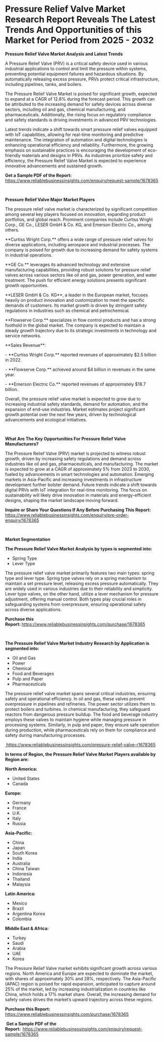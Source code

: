 <p><h1>Pressure Relief Valve Market Research Report Reveals The Latest Trends And Opportunities of this Market for Period from 2025 - 2032</h1></p><p><strong>Pressure Relief Valve Market Analysis and Latest Trends</strong></p>
<p><p>A Pressure Relief Valve (PRV) is a critical safety device used in various industrial applications to control and limit the pressure within systems, preventing potential equipment failures and hazardous situations. By automatically releasing excess pressure, PRVs protect critical infrastructure, including pipelines, tanks, and boilers.</p><p>The Pressure Relief Valve Market is poised for significant growth, expected to expand at a CAGR of 12.8% during the forecast period. This growth can be attributed to the increasing demand for safety devices across diverse sectors, including oil and gas, chemical manufacturing, and pharmaceuticals. Additionally, the rising focus on regulatory compliance and safety standards is driving investments in advanced PRV technologies.</p><p>Latest trends indicate a shift towards smart pressure relief valves equipped with IoT capabilities, allowing for real-time monitoring and predictive maintenance. The integration of automation and digital technologies is enhancing operational efficiency and reliability. Furthermore, the growing emphasis on sustainable practices is encouraging the development of eco-friendly materials and designs in PRVs. As industries prioritize safety and efficiency, the Pressure Relief Valve Market is expected to experience innovative advancements and sustained growth.</p></p>
<p><strong>Get a Sample PDF of the Report:&nbsp;</strong> <a href="https://www.reliablebusinessinsights.com/enquiry/request-sample/1678365?utm_campaign=3203&utm_medium=2&utm_source=Github&utm_content=ia&utm_term=16042025&utm_id=pressure-relief-valve">https://www.reliablebusinessinsights.com/enquiry/request-sample/1678365</a></p>
<p>&nbsp;</p>
<p><strong>Pressure Relief Valve Major Market Players</strong></p>
<p><p>The pressure relief valve market is characterized by significant competition among several key players focused on innovation, expanding product portfolios, and global reach. Prominent companies include Curtiss Wright Corp., GE Co., LESER GmbH & Co. KG, and Emerson Electric Co., among others.</p><p>**Curtiss Wright Corp.** offers a wide range of pressure relief valves for diverse applications, including aerospace and industrial processes. The company is poised for growth due to increasing demand for safety systems in industrial operations.  </p><p>**GE Co.** leverages its advanced technology and extensive manufacturing capabilities, providing robust solutions for pressure relief valves across various sectors like oil and gas, power generation, and water treatment. The push for efficient energy solutions presents significant growth opportunities.</p><p>**LESER GmbH & Co. KG**, a leader in the European market, focuses heavily on product innovation and customization to meet the specific demands of customers. Its market growth is driven by stringent safety regulations in industries such as chemical and petrochemical.</p><p>**Flowserve Corp.** specializes in flow control products and has a strong foothold in the global market. The company is expected to maintain a steady growth trajectory due to its strategic investments in technology and service networks.</p><p>**Sales Revenue**: </p><p>- **Curtiss Wright Corp.** reported revenues of approximately $2.5 billion in 2022.</p><p>- **Flowserve Corp.** achieved around $4 billion in revenues in the same year.</p><p>- **Emerson Electric Co.** reported revenues of approximately $18.7 billion.</p><p>Overall, the pressure relief valve market is expected to grow due to increasing industrial safety standards, demand for automation, and the expansion of end-use industries. Market estimates project significant growth potential over the next few years, driven by technological advancements and ecological initiatives.</p></p>
<p>&nbsp;</p>
<p><strong>What Are The Key Opportunities For Pressure Relief Valve Manufacturers?</strong></p>
<p><p>The Pressure Relief Valve (PRV) market is projected to witness robust growth, driven by increasing safety regulations and demand across industries like oil and gas, pharmaceuticals, and manufacturing. The market is expected to grow at a CAGR of approximately 5% from 2023 to 2030, fueled by advancements in smart technologies and automation. Emerging markets in Asia-Pacific and increasing investments in infrastructure development further bolster demand. Future trends indicate a shift towards digital PRVs with IoT integration for real-time monitoring. The focus on sustainability will likely drive innovation in materials and energy-efficient designs, shaping the market landscape moving forward.</p></p>
<p><strong>Inquire or Share Your Questions If Any Before Purchasing This Report:</strong> <a href="https://www.reliablebusinessinsights.com/enquiry/pre-order-enquiry/1678365?utm_campaign=3203&utm_medium=2&utm_source=Github&utm_content=ia&utm_term=16042025&utm_id=pressure-relief-valve">https://www.reliablebusinessinsights.com/enquiry/pre-order-enquiry/1678365</a></p>
<p>&nbsp;</p>
<p><strong>Market Segmentation</strong></p>
<p><strong>The Pressure Relief Valve Market Analysis by types is segmented into:</strong></p>
<p><ul><li>Spring Type</li><li>Lever Type</li></ul></p>
<p><p>The pressure relief valve market primarily features two main types: spring type and lever type. Spring type valves rely on a spring mechanism to maintain a set pressure level, releasing excess pressure automatically. They are widely used in various industries due to their reliability and simplicity. Lever type valves, on the other hand, utilize a lever mechanism for pressure adjustment, offering manual control. Both types play crucial roles in safeguarding systems from overpressure, ensuring operational safety across diverse applications.</p></p>
<p><strong>Purchase this Report:&nbsp;</strong><a href="https://www.reliablebusinessinsights.com/purchase/1678365?utm_campaign=3203&utm_medium=2&utm_source=Github&utm_content=ia&utm_term=16042025&utm_id=pressure-relief-valve">https://www.reliablebusinessinsights.com/purchase/1678365</a></p>
<p>&nbsp;</p>
<p><strong>The Pressure Relief Valve Market Industry Research by Application is segmented into:</strong></p>
<p><ul><li>Oil and Gas</li><li>Power</li><li>Chemical</li><li>Food and Beverages</li><li>Pulp and Paper</li><li>Pharmaceuticals</li></ul></p>
<p><p>The pressure relief valve market spans several critical industries, ensuring safety and operational efficiency. In oil and gas, these valves prevent overpressure in pipelines and refineries. The power sector utilizes them to protect boilers and turbines. In chemical manufacturing, they safeguard reactors from dangerous pressure buildup. The food and beverage industry employs these valves to maintain hygiene while managing pressure in processing systems. Similarly, in pulp and paper, they ensure safe operation during production, while pharmaceuticals rely on them for compliance and safety during manufacturing processes.</p></p>
<p><a href="https://www.reliablebusinessinsights.com/pressure-relief-valve-r1678365?utm_campaign=3203&utm_medium=2&utm_source=Github&utm_content=ia&utm_term=16042025&utm_id=pressure-relief-valve">&nbsp;https://www.reliablebusinessinsights.com/pressure-relief-valve-r1678365</a></p>
<p><strong>In terms of Region, the Pressure Relief Valve Market Players available by Region are:</strong></p>
<p>
    <p> <strong> North America: </strong>
        <ul>
            <li>United States</li>
            <li>Canada</li>
        </ul>
        </p> 
    <p> <strong> Europe: </strong>
        <ul>
            <li>Germany</li>
            <li>France</li>
            <li>U.K.</li>
            <li>Italy</li>
            <li>Russia</li>
        </ul>
        </p> 
    <p> <strong> Asia-Pacific: </strong>
        <ul>
            <li>China</li>
            <li>Japan</li>
            <li>South Korea</li>
            <li>India</li>
            <li>Australia</li>
            <li>China Taiwan</li>
            <li>Indonesia</li>
            <li>Thailand</li>
            <li>Malaysia</li>
        </ul>
        </p> 
    <p> <strong> Latin America: </strong>
        <ul>
            <li>Mexico</li>
            <li>Brazil</li>
            <li>Argentina Korea</li>
            <li>Colombia</li>
        </ul>
        </p> 
    <p> <strong> Middle East & Africa: </strong>
        <ul>
            <li>Turkey</li>
            <li>Saudi</li>
            <li>Arabia</li>
            <li>UAE</li>
            <li>Korea</li>
        </ul>
    </p>
    </p>
<p><p>The Pressure Relief Valve market exhibits significant growth across various regions. North America and Europe are expected to dominate the market, with shares of approximately 30% and 28%, respectively. The Asia-Pacific (APAC) region is poised for rapid expansion, anticipated to capture around 25% of the market, led by increasing industrialization in countries like China, which holds a 17% market share. Overall, the increasing demand for safety valves drives the market’s upward trajectory across these regions.</p></p>
<p><strong>Purchase this Report: </strong><a href="https://www.reliablebusinessinsights.com/purchase/1678365?utm_campaign=3203&utm_medium=2&utm_source=Github&utm_content=ia&utm_term=16042025&utm_id=pressure-relief-valve">https://www.reliablebusinessinsights.com/purchase/1678365</a></p>
<p>&nbsp;<strong>Get a Sample PDF of the Report:&nbsp;&nbsp;</strong><a href="https://www.reliablebusinessinsights.com/enquiry/request-sample/1678365?utm_campaign=3203&utm_medium=2&utm_source=Github&utm_content=ia&utm_term=16042025&utm_id=pressure-relief-valve">https://www.reliablebusinessinsights.com/enquiry/request-sample/1678365</a></p>
<p><strong></strong></p>
<p><p></p><p></p><p></p></p>